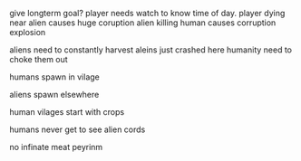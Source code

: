 give longterm goal?
player needs watch to know time of day.
player dying near alien causes huge coruption
alien killing human causes corruption explosion



aliens need to constantly harvest
aleins just crashed here
humanity need to choke them out

humans spawn in vilage

aliens spawn elsewhere

human vilages start with crops

humans never get to see alien cords


no infinate meat peyrinm